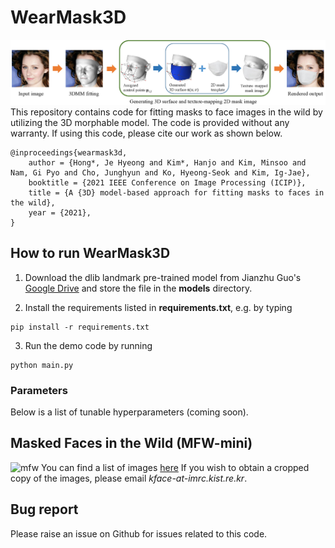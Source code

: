 # WearMask3D
![pipeline](/etc/pipeline.jpg)
This repository contains code for fitting masks to face images in the wild by utilizing the 3D morphable model. 
The code is provided without any warranty. If using this code, please cite our work as shown below.
```
@inproceedings{wearmask3d, 
    author = {Hong*, Je Hyeong and Kim*, Hanjo and Kim, Minsoo and Nam, Gi Pyo and Cho, Junghyun and Ko, Hyeong-Seok and Kim, Ig-Jae}, 
    booktitle = {2021 IEEE Conference on Image Processing (ICIP)}, 
    title = {A {3D} model-based approach for fitting masks to faces in the wild}, 
    year = {2021}, 
}
```

## How to run WearMask3D
1. Download the dlib landmark pre-trained model from Jianzhu Guo's [Google Drive](https://drive.google.com/file/d/1kxgOZSds1HuUIlvo5sRH3PJv377qZAkE/view)
and store the file in the **models** directory.

2. Install the requirements listed in **requirements.txt**, e.g. by typing
```
pip install -r requirements.txt
```

3. Run the demo code by running
```
python main.py
```

### Parameters
Below is a list of tunable hyperparameters (coming soon).


## Masked Faces in the Wild (MFW-mini)
![mfw](/etc/mfw_mini.png)
You can find a list of images [here](https://docs.google.com/spreadsheets/d/1iooymtDPA8k2KUbB5K1jnuay4Eq-aRK4Mo4FbxbARqg/edit?usp=sharing)
If you wish to obtain a cropped copy of the images, please email *kface-at-imrc.kist.re.kr*.

## Bug report
Please raise an issue on Github for issues related to this code.
